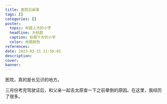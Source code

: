 ```yaml
---
title: 医院见闻录
tags: []
categories: []
poster:
  topic: 标题上方的小字
  headline: 大标题
  caption: 标题下方的小字
  color: 标题颜色
references:
date: 2023-03-31 11:56:02
description:
cover:
banner:
---
```


医院，真的是长见识的地方。

<!-- more -->

三月份考完驾驶证后，和父亲一起去太原查一下之前晕倒的原因。在这里，我经历了很多。
